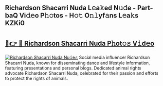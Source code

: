 ## Richardson Shacarri Nuda L𝚎a𝚔ed N𝚞𝚍e - Part-baQ Vi𝚍𝚎o P𝚑𝚘tos - H𝚘𝚝 O𝚗𝚕yf𝚊ns L𝚎a𝚔s KZKi0

# <h2><a href="http://kfckuc.oniu.top/?m=Richardson+Shacarri+Nuda">🔗👉 🔴 Richardson Shacarri Nuda P𝚑ot𝚘𝚜 V𝚒d𝚎o</a></h2>

[![Richardson Shacarri Nuda Nu𝚍e𝚜](https://i.imgur.com/0qMVB7G.gif)](http://kfckuc.oniu.top/?m=Richardson+Shacarri+Nuda)
Social media influencer Richardson Shacarri Nuda, known for disseminating dance and lifestyle information, featuring presentations and personal blogs. Dedicated animal rights advocate Richardson Shacarri Nuda, celebrated for their passion and efforts to protect the rights of animals.  
